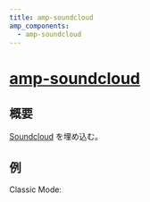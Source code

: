 ```yaml
---
title: amp-soundcloud
amp_components:
  - amp-soundcloud
---
```


# [amp-soundcloud](https://www.ampproject.org/docs/reference/extended/amp-soundcloud.html)

## 概要

[Soundcloud](https://soundcloud.com/) を埋め込む。

## 例

<amp-soundcloud height=657
    layout="fixed-height"
    data-trackid="243169232"
    data-visual="true"></amp-soundcloud>
Classic Mode:

<amp-soundcloud height=657
    layout="fixed-height"
    data-trackid="243169232"
    data-color="ff5500"></amp-soundcloud>
